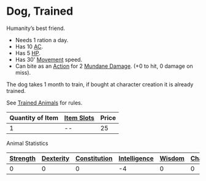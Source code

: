 # Dog, Trained

Humanity’s best friend. 
- Needs 1 ration a day.
- Has 10 [AC](../../../../Player%20Characters/Derived%20Statistics/Armor%20Class.md).
- Has 5 [HP](../../../../../Player%20Characters/Derived%20Statistics/Health%20Points.md). 
- Has 30' [Movement](../../../../../Game%20Procedures/Movement.md) speed.
- Can bite as an [Action](../../../../../Game%20Procedures/Action.md) for 2 [Mundane Damage](../../../../../Damage%20Types/Mundane%20Damage.md). (+0 to hit, 0 damage on miss).

The dog takes 1 month to train, if bought at character creation it is already trained.

See [Trained Animals](../../../Trained%20Animals.md) for rules.

| Quantity of Item | [Item Slots](../../../../../Player%20Characters/Derived%20Statistics/Item%20Slots.md) | Price |
| ---------------- | ------------------------------------------------------------------------------------- | ----- |
| 1                | --                                                                                    | 25    |
Animal Statistics

| [Strength](../../../../../Player%20Characters/Chosen%20Statistics/Strength.md) | [Dexterity](../../../../../Player%20Characters/Chosen%20Statistics/Dexterity.md) | [Constitution](../../../../../Player%20Characters/Chosen%20Statistics/Constitution.md) | [Intelligence](../../../../../Player%20Characters/Chosen%20Statistics/Intelligence.md) | [Wisdom](../../../../../Player%20Characters/Chosen%20Statistics/Wisdom.md)<br> | [Charisma](../../../../../Player%20Characters/Chosen%20Statistics/Charisma.md)<br> |
| ------------------------------------------------------------------------------ | -------------------------------------------------------------------------------- | -------------------------------------------------------------------------------------- | -------------------------------------------------------------------------------------- | ------------------------------------------------------------------------------ | ---------------------------------------------------------------------------------- |
| 0                                                                              | 0                                                                                | 0                                                                                      | -4                                                                                     | 0                                                                              | 0                                                                                  |
